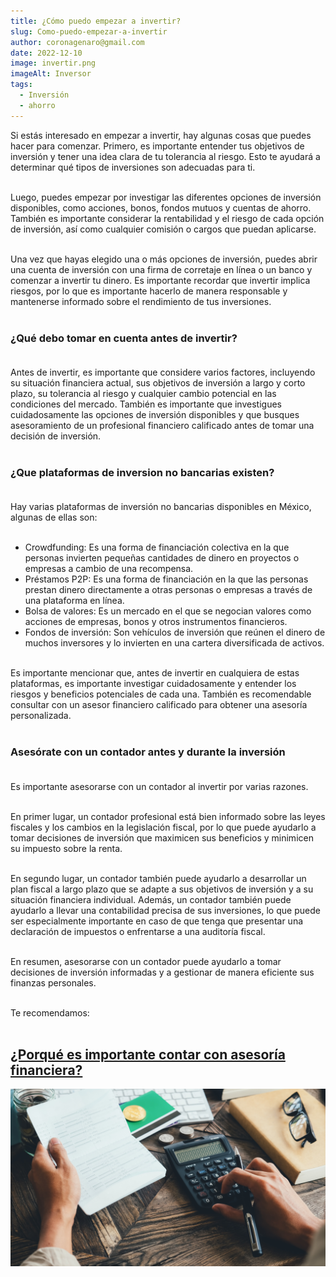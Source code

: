 ```yaml
---
title: ¿Cómo puedo empezar a invertir?
slug: Como-puedo-empezar-a-invertir
author: coronagenaro@gmail.com
date: 2022-12-10
image: invertir.png
imageAlt: Inversor
tags:
  - Inversión
  - ahorro
---
```

Si estás interesado en empezar a invertir, hay algunas cosas que puedes hacer para comenzar. Primero, es importante entender tus objetivos de inversión y tener una idea clara de tu tolerancia al riesgo. Esto te ayudará a determinar qué tipos de inversiones son adecuadas para ti.<br/><br/>

Luego, puedes empezar por investigar las diferentes opciones de inversión disponibles, como acciones, bonos, fondos mutuos y cuentas de ahorro. También es importante considerar la rentabilidad y el riesgo de cada opción de inversión, así como cualquier comisión o cargos que puedan aplicarse.<br/><br/>

Una vez que hayas elegido una o más opciones de inversión, puedes abrir una cuenta de inversión con una firma de corretaje en línea o un banco y comenzar a invertir tu dinero. Es importante recordar que invertir implica riesgos, por lo que es importante hacerlo de manera responsable y mantenerse informado sobre el rendimiento de tus inversiones.<br/><br/>

### **¿Qué debo tomar en cuenta antes de invertir?<br/><br/>**

Antes de invertir, es importante que considere varios factores, incluyendo su situación financiera actual, sus objetivos de inversión a largo y corto plazo, su tolerancia al riesgo y cualquier cambio potencial en las condiciones del mercado. También es importante que investigues cuidadosamente las opciones de inversión disponibles y que busques asesoramiento de un profesional financiero calificado antes de tomar una decisión de inversión.<br/><br/>

### **¿Que plataformas de inversion no bancarias existen?<br/><br/>**

Hay varias plataformas de inversión no bancarias disponibles en México, algunas de ellas son:<br/><br/>

* Crowdfunding: Es una forma de financiación colectiva en la que personas invierten pequeñas cantidades de dinero en proyectos o empresas a cambio de una recompensa.
* Préstamos P2P: Es una forma de financiación en la que las personas prestan dinero directamente a otras personas o empresas a través de una plataforma en línea.
* Bolsa de valores: Es un mercado en el que se negocian valores como acciones de empresas, bonos y otros instrumentos financieros.
* Fondos de inversión: Son vehículos de inversión que reúnen el dinero de muchos inversores y lo invierten en una cartera diversificada de activos.<br/><br/>

Es importante mencionar que, antes de invertir en cualquiera de estas plataformas, es importante investigar cuidadosamente y entender los riesgos y beneficios potenciales de cada una. También es recomendable consultar con un asesor financiero calificado para obtener una asesoría personalizada.<br/><br/>

### **A﻿sesórate con un contador antes y durante la inversión**<br/><br/>

Es importante asesorarse con un contador al invertir por varias razones. <br/><br/>

En primer lugar, un contador profesional está bien informado sobre las leyes fiscales y los cambios en la legislación fiscal, por lo que puede ayudarlo a tomar decisiones de inversión que maximicen sus beneficios y minimicen su impuesto sobre la renta. <br/><br/>

En segundo lugar, un contador también puede ayudarlo a desarrollar un plan fiscal a largo plazo que se adapte a sus objetivos de inversión y a su situación financiera individual. Además, un contador también puede ayudarlo a llevar una contabilidad precisa de sus inversiones, lo que puede ser especialmente importante en caso de que tenga que presentar una declaración de impuestos o enfrentarse a una auditoría fiscal. <br/><br/>

En resumen, asesorarse con un contador puede ayudarlo a tomar decisiones de inversión informadas y a gestionar de manera eficiente sus finanzas personales.<br/><br/>

T﻿e recomendamos:<br/><br/>

## **[¿Porqué es importante contar con asesoría financiera?](https://www.oasisfinanciero.mx/blog/2022-12-08/porque-es-importante-contar-con-asesor%C3%ADa-financiera/)**

![Asesor](asesores.png "¿Porqué es importante contar con asesoría financiera?")